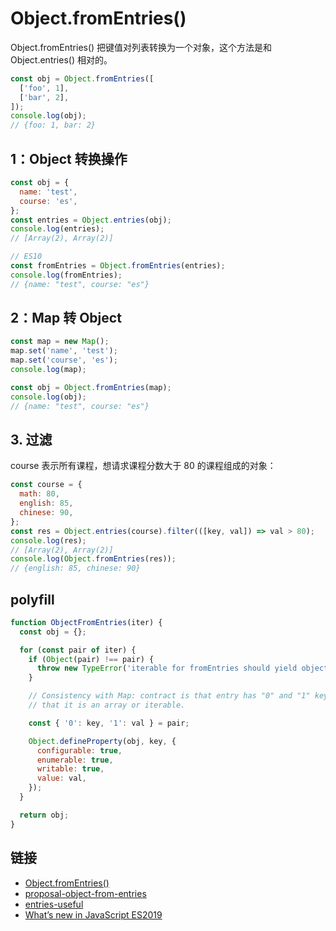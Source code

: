 # Object.fromEntries()

Object.fromEntries() 把键值对列表转换为一个对象，这个方法是和 Object.entries() 相对的。

```js
const obj = Object.fromEntries([
  ['foo', 1],
  ['bar', 2],
]);
console.log(obj);
// {foo: 1, bar: 2}
```

## 1：Object 转换操作

```js
const obj = {
  name: 'test',
  course: 'es',
};
const entries = Object.entries(obj);
console.log(entries);
// [Array(2), Array(2)]

// ES10
const fromEntries = Object.fromEntries(entries);
console.log(fromEntries);
// {name: "test", course: "es"}
```

## 2：Map 转 Object

```js
const map = new Map();
map.set('name', 'test');
map.set('course', 'es');
console.log(map);

const obj = Object.fromEntries(map);
console.log(obj);
// {name: "test", course: "es"}
```

## 3. 过滤

course 表示所有课程，想请求课程分数大于 80 的课程组成的对象：

```js
const course = {
  math: 80,
  english: 85,
  chinese: 90,
};
const res = Object.entries(course).filter(([key, val]) => val > 80);
console.log(res);
// [Array(2), Array(2)]
console.log(Object.fromEntries(res));
// {english: 85, chinese: 90}
```

## polyfill

```js
function ObjectFromEntries(iter) {
  const obj = {};

  for (const pair of iter) {
    if (Object(pair) !== pair) {
      throw new TypeError('iterable for fromEntries should yield objects');
    }

    // Consistency with Map: contract is that entry has "0" and "1" keys, not
    // that it is an array or iterable.

    const { '0': key, '1': val } = pair;

    Object.defineProperty(obj, key, {
      configurable: true,
      enumerable: true,
      writable: true,
      value: val,
    });
  }

  return obj;
}
```

## 链接

- [Object.fromEntries()](https://developer.mozilla.org/en-US/docs/Web/JavaScript/Reference/Global_Objects/Object/fromEntries)
- [proposal-object-from-entries](https://github.com/tc39/proposal-object-from-entries)
- [entries-useful](https://github.com/tc39/proposal-object-from-entries#when-is-this-useful)
- [What’s new in JavaScript ES2019](https://www.freecodecamp.org/news/whats-new-in-javascript-es2019-8af4390d8494/)
